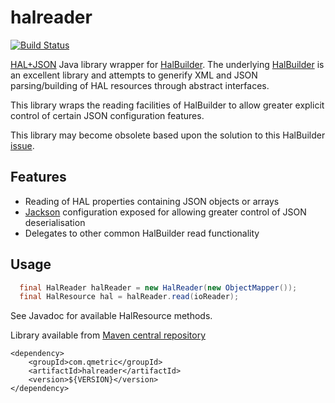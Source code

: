 halreader
=========

[![Build Status](https://travis-ci.org/qmetric/halreader.png)](https://travis-ci.org/qmetric/halreader)

[HAL+JSON](http://stateless.co/hal_specification.html) Java library wrapper for [HalBuilder](https://github.com/HalBuilder). The underlying [HalBuilder](https://github.com/HalBuilder) is an
excellent library and attempts to generify XML and JSON parsing/building of HAL resources through abstract interfaces.

This library wraps the reading facilities of HalBuilder to allow greater explicit control of certain JSON configuration features.

This library may become obsolete based upon the solution to this HalBuilder [issue](https://github.com/HalBuilder/halbuilder-json/issues/4).

Features
--------

* Reading of HAL properties containing JSON objects or arrays
* [Jackson](https://github.com/FasterXML) configuration exposed for allowing greater control of JSON deserialisation
* Delegates to other common HalBuilder read functionality

Usage
-----

```java
  final HalReader halReader = new HalReader(new ObjectMapper());
  final HalResource hal = halReader.read(ioReader);
```

See Javadoc for available HalResource methods.

Library available from [Maven central repository](http://search.maven.org/)

```
<dependency>
    <groupId>com.qmetric</groupId>
    <artifactId>halreader</artifactId>
    <version>${VERSION}</version>
</dependency>
```
